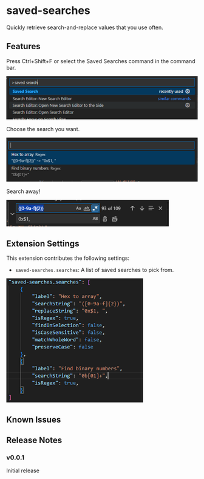 # saved-searches

Quickly retrieve search-and-replace values that you use often.

## Features

Press Ctrl+Shift+F or select the Saved Searches command in the command bar.

![Saved Searches Command](images/command.png)

Choose the search you want.

![Search picker](images/picker.png)

Search away!

![Search window](images/searchwindow.png)

## Extension Settings

This extension contributes the following settings:

* `saved-searches.searches`: A list of saved searches to pick from.

![Settings demo](images/settings.png)

## Known Issues

## Release Notes

### v0.0.1

Initial release
